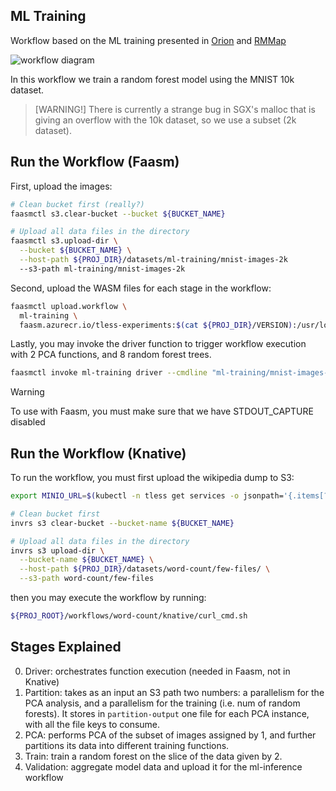 ## ML Training

Workflow based on the ML training presented in [Orion]() and [RMMap]()

![workflow diagram]()

In this workflow we train a random forest model using the MNIST 10k dataset.

> [WARNING!] There is currently a strange bug in SGX's malloc that is giving
> an overflow with the 10k dataset, so we use a subset (2k dataset).

## Run the Workflow (Faasm)

First, upload the images:

```bash
# Clean bucket first (really?)
faasmctl s3.clear-bucket --bucket ${BUCKET_NAME}

# Upload all data files in the directory
faasmctl s3.upload-dir \
  --bucket ${BUCKET_NAME} \
  --host-path ${PROJ_DIR}/datasets/ml-training/mnist-images-2k
  --s3-path ml-training/mnist-images-2k
```

Second, upload the WASM files for each stage in the workflow:

```bash
faasmctl upload.workflow \
  ml-training \
  faasm.azurecr.io/tless-experiments:$(cat ${PROJ_DIR}/VERSION):/usr/local/faasm/wasm/ml-training
```

Lastly, you may invoke the driver function to trigger workflow execution
with 2 PCA functions, and 8 random forest trees.

```bash
faasmctl invoke ml-training driver --cmdline "ml-training/mnist-images-2k 2 8"
```

> [!WARNING]
> To use with Faasm, you must make sure that we have STDOUT_CAPTURE disabled

## Run the Workflow (Knative)


To run the workflow, you must first upload the wikipedia dump to S3:

```bash
export MINIO_URL=$(kubectl -n tless get services -o jsonpath='{.items[?(@.metadata.name=="minio")].spec.clusterIP}')

# Clean bucket first
invrs s3 clear-bucket --bucket-name ${BUCKET_NAME}

# Upload all data files in the directory
invrs s3 upload-dir \
  --bucket-name ${BUCKET_NAME} \
  --host-path ${PROJ_DIR}/datasets/word-count/few-files/ \
  --s3-path word-count/few-files
```

then you may execute the workflow by running:

```bash
${PROJ_ROOT}/workflows/word-count/knative/curl_cmd.sh
```

## Stages Explained

0. Driver: orchestrates function execution (needed in Faasm, not in Knative)
1. Partition: takes as an input an S3 path two numbers: a parallelism for the
  PCA analysis, and a parallelism for the training (i.e. num of random forests).
  It stores in `partition-output` one file for each PCA instance, with all the
  file keys to consume.
2. PCA: performs PCA of the subset of images assigned by 1, and further
  partitions its data into different training functions.
3. Train: train a random forest on the slice of the data given by 2.
4. Validation: aggregate model data and upload it for the ml-inference workflow
